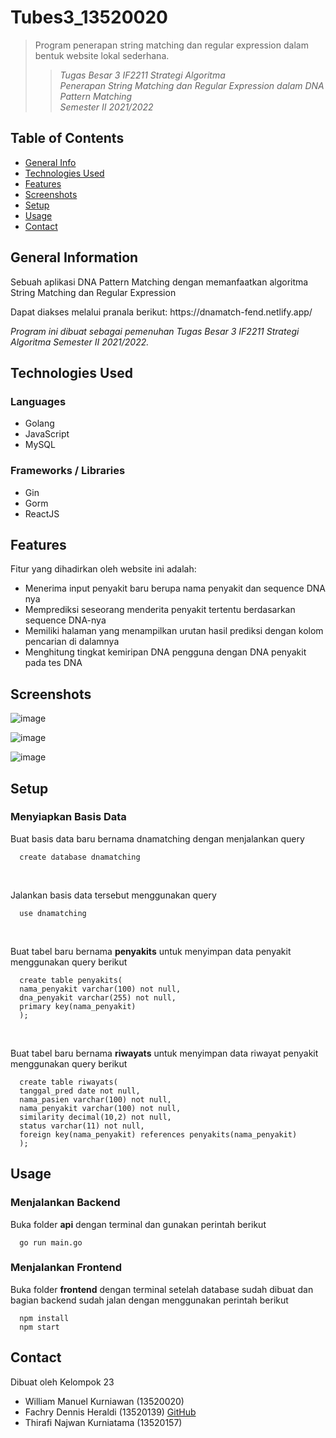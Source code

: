 # Tubes3_13520020

> Program penerapan string matching dan regular expression dalam bentuk website lokal sederhana.
>
> > _Tugas Besar 3 IF2211 Strategi Algoritma_ <br> _Penerapan String Matching dan Regular Expression dalam DNA Pattern Matching_ <br> _Semester II 2021/2022_ <br>

## Table of Contents

- [General Info](#general-information)
- [Technologies Used](#technologies-used)
- [Features](#features)
- [Screenshots](#screenshots)
- [Setup](#setup)
- [Usage](#usage)
- [Contact](#contact)

## General Information

<p> Sebuah aplikasi DNA Pattern Matching dengan memanfaatkan algoritma String Matching dan Regular Expression </p> 
<p> Dapat diakses melalui pranala berikut: https://dnamatch-fend.netlify.app/ <p>

_Program ini dibuat sebagai pemenuhan Tugas Besar 3 IF2211 Strategi Algoritma Semester II 2021/2022._

## Technologies Used

### Languages

- Golang
- JavaScript
- MySQL

### Frameworks / Libraries

- Gin
- Gorm
- ReactJS

## Features

Fitur yang dihadirkan oleh website ini adalah:

- Menerima input penyakit baru berupa nama penyakit dan sequence DNA nya
- Memprediksi seseorang menderita penyakit tertentu berdasarkan sequence DNA-nya
- Memiliki halaman yang menampilkan urutan hasil prediksi dengan kolom pencarian di dalamnya
- Menghitung tingkat kemiripan DNA pengguna dengan DNA penyakit pada tes DNA

## Screenshots
![image](https://user-images.githubusercontent.com/40627156/165942576-b936b187-bd1c-4dd6-ac1e-d8d56fabe553.png)

![image](https://user-images.githubusercontent.com/40627156/165942721-255fac8b-ebf0-4856-bb49-ed2ca29f7c11.png)

![image](https://user-images.githubusercontent.com/40627156/165942804-d892a2ce-1426-4a3b-aa40-c56d1963e9e2.png)


## Setup
### Menyiapkan Basis Data
Buat basis data baru bernama dnamatching dengan menjalankan query 
```
  create database dnamatching
```
<br>

Jalankan basis data tersebut menggunakan query
```
  use dnamatching
```
<br>

Buat tabel baru bernama **penyakits** untuk menyimpan data penyakit menggunakan query berikut
```
  create table penyakits( 
  nama_penyakit varchar(100) not null, 
  dna_penyakit varchar(255) not null, 
  primary key(nama_penyakit) 
  ); 
```
<br>

Buat tabel baru bernama **riwayats** untuk menyimpan data riwayat penyakit menggunakan query berikut
```
  create table riwayats( 
  tanggal_pred date not null, 
  nama_pasien varchar(100) not null, 
  nama_penyakit varchar(100) not null, 
  similarity decimal(10,2) not null, 
  status varchar(11) not null, 
  foreign key(nama_penyakit) references penyakits(nama_penyakit) 
  ); 
```

## Usage
### Menjalankan Backend
Buka folder **api** dengan terminal dan gunakan perintah berikut
```
  go run main.go
```

### Menjalankan Frontend
Buka folder **frontend** dengan terminal setelah database sudah dibuat dan bagian backend sudah jalan dengan menggunakan perintah berikut
```
  npm install
  npm start
```
## Contact

Dibuat oleh Kelompok 23

- William Manuel Kurniawan (13520020)
- Fachry Dennis Heraldi (13520139) <a href="https://github.com/dennisheraldi">GitHub</a>
- Thirafi Najwan Kurniatama (13520157)

